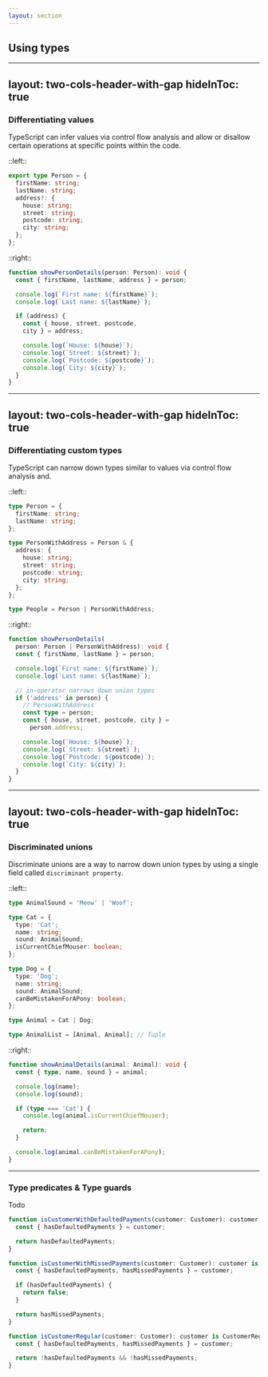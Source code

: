 ```yaml
---
layout: section
---
```


## Using types

---
layout: two-cols-header-with-gap
hideInToc: true
---

### Differentiating values

TypeScript can infer values via control flow analysis and allow or disallow certain operations at specific points within the code.

::left::

```ts
export type Person = {
  firstName: string;
  lastName: string;
  address?: {
    house: string;
    street: string;
    postcode: string;
    city: string;
  };
};

```

::right::

```ts
function showPersonDetails(person: Person): void {
  const { firstName, lastName, address } = person;

  console.log(`First name: ${firstName}`);
  console.log(`Last name: ${lastName}`);

  if (address) {
    const { house, street, postcode,
    city } = address;

    console.log(`House: ${house}`);
    console.log(`Street: ${street}`);
    console.log(`Postcode: ${postcode}`);
    console.log(`City: ${city}`);
  }
}
```

---
layout: two-cols-header-with-gap
hideInToc: true
---

### Differentiating custom types

TypeScript can narrow down types similar to values via control flow analysis and.

::left::

```ts
type Person = {
  firstName: string;
  lastName: string;
};

type PersonWithAddress = Person & {
  address: {
    house: string;
    street: string;
    postcode: string;
    city: string;
  };
};

type People = Person | PersonWithAddress;
```

::right::

```ts
function showPersonDetails(
  person: Person | PersonWithAddress): void {
  const { firstName, lastName } = person;

  console.log(`First name: ${firstName}`);
  console.log(`Last name: ${lastName}`);

  // in-operator narrows down union types
  if ('address' in person) {
    // PersonWithAddress
    const type = person;
    const { house, street, postcode, city } =
      person.address;

    console.log(`House: ${house}`);
    console.log(`Street: ${street}`);
    console.log(`Postcode: ${postcode}`);
    console.log(`City: ${city}`);
  }
}
```

---
layout: two-cols-header-with-gap
hideInToc: true
---

### Discriminated unions

Discriminate unions are a way to narrow down union types by using a single field called `discriminant property`.

::left::

```ts
type AnimalSound = 'Meow' | 'Woof';

type Cat = {
  type: 'Cat';
  name: string;
  sound: AnimalSound;
  isCurrentChiefMouser: boolean;
};

type Dog = {
  type: 'Dog';
  name: string;
  sound: AnimalSound;
  canBeMistakenForAPony: boolean;
};

type Animal = Cat | Dog;

type AnimalList = [Animal, Animal]; // Tuple
```

::right::

```ts
function showAnimalDetails(animal: Animal): void {
  const { type, name, sound } = animal;

  console.log(name);
  console.log(sound);

  if (type === 'Cat') {
    console.log(animal.isCurrentChiefMouser);

    return;
  }

  console.log(animal.canBeMistakenForAPony);
}

```

<!-- Loading/Error/Success pattern -->

---

### Type predicates & Type guards

Todo

```ts
function isCustomerWithDefaultedPayments(customer: Customer): customer is CustomerWithDefaultedPayments {
  const { hasDefaultedPayments } = customer;

  return hasDefaultedPayments;
}

function isCustomerWithMissedPayments(customer: Customer): customer is CustomerWithMissedPayments {
  const { hasDefaultedPayments, hasMissedPayments } = customer;

  if (hasDefaultedPayments) {
    return false;
  }

  return hasMissedPayments;
}

function isCustomerRegular(customer: Customer): customer is CustomerRegular {
  const { hasDefaultedPayments, hasMissedPayments } = customer;

  return !hasDefaultedPayments && !hasMissedPayments;
}
```

